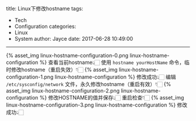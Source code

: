 title: Linux下修改hostname
tags:
  - Tech
  - Configuration
categories:
  - Linux
  - System
author: Jayce
date: 2017-06-28 10:49:00
---
{% asset_img linux-hostname-configuration-0.png linux-hostname-configuration %}
查看当前hostname👆🏻
使用 `hostname yourHostName` 命令，临时修改hostname（重启失效）👇🏻
{% asset_img linux-hostname-configuration-1.png linux-hostname-configuration %}
修改成功👆🏻
编辑 `/etc/sysconfig/network` 文件，永久修改hostname（重启有效）👇🏻
{% asset_img linux-hostname-configuration-2.png linux-hostname-configuration %}
修改HOSTNAME的值并保存👆🏻
重启检查👇🏻
{% asset_img linux-hostname-configuration-3.png linux-hostname-configuration %}
修改成功👆🏻
